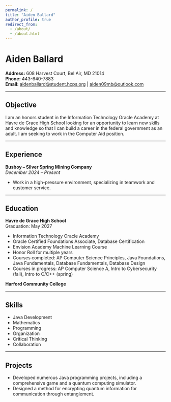 ```yaml
---
permalink: /
title: "Aiden Ballard"
author_profile: true
redirect_from: 
  - /about/
  - /about.html
---
```


# Aiden Ballard

**Address:** 608 Harvest Court, Bel Air, MD 21014  
**Phone:** 443-640-7883  
**Email:** aidenballard@student.hcps.org | aiden09mb@outlook.com  

---

## Objective
I am an honors student in the Information Technology Oracle Academy at Havre de Grace High School looking for an opportunity to learn new skills and knowledge so that I can build a career in the federal government as an adult. I am seeking to work in the Computer Aid position.

---

## Experience

**Busboy – Silver Spring Mining Company**  
*December 2024 – Present*  
- Work in a high-pressure environment, specializing in teamwork and customer service.

---

## Education

**Havre de Grace High School**  
Graduation: May 2027  
- Information Technology Oracle Academy  
- Oracle Certified Foundations Associate, Database Certification  
- Envision Academy Machine Learning Course  
- Honor Roll for multiple years  
- Courses completed: AP Computer Science Principles, Java Foundations, Java Fundamentals, Database Fundamentals, Database Design  
- Courses in progress: AP Computer Science A, Intro to Cybersecurity (fall), Intro to C/C++ (spring)

**Harford Community College**

---

## Skills
- Java Development  
- Mathematics  
- Programming  
- Organization  
- Critical Thinking  
- Collaboration  

---

## Projects
- Developed numerous Java programming projects, including a comprehensive game and a quantum computing simulator.  
- Designed a method for encrypting quantum information for communication through entanglement.

